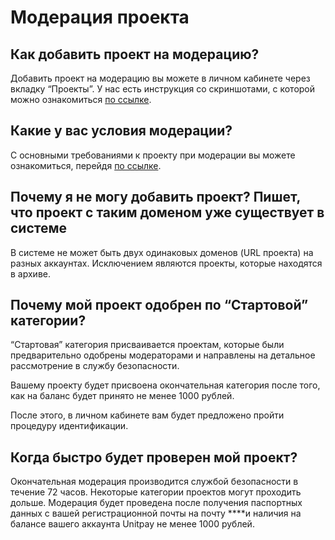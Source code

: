 # Модерация проекта

## **Как добавить проект на модерацию?**

Добавить проект на модерацию вы можете в личном кабинете через вкладку “Проекты”. У нас есть инструкция со скриншотами, с которой можно ознакомиться [по ссылке](https://help.unitpay.ru/first_steps/adding-project).

## **Какие у вас условия модерации?**

С основными требованиями к проекту при модерации вы можете ознакомиться, перейдя [по ссылке](https://help.unitpay.ru/first_steps/moderation).

## **Почему я не могу добавить проект? Пишет, что проект с таким доменом уже существует в системе**

В системе не может быть двух одинаковых доменов \(URL проекта\) на разных аккаунтах. Исключением являются проекты, которые находятся в архиве.

## **Почему мой проект одобрен по “Стартовой” категории?**

“Стартовая” категория присваивается проектам, которые были предварительно одобрены модераторами и направлены на детальное рассмотрение в службу безопасности. 

Вашему проекту будет присвоена окончательная категория после того, как на баланс будет принято не менее 1000 рублей. 

После этого, в личном кабинете вам будет предложено пройти процедуру идентификации.

## **Когда быстро будет проверен мой проект?**

Окончательная модерация производится службой безопасности в течение 72 часов. Некоторые категории проектов могут проходить дольше. Модерация будет проведена после получения паспортных данных с вашей регистрационной почты на почту ****и наличия на балансе вашего аккаунта Unitpay не менее 1000 рублей.  




